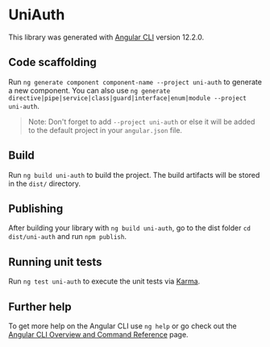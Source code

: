 # UniAuth

This library was generated with [Angular CLI](https://github.com/angular/angular-cli) version 12.2.0.

## Code scaffolding

Run `ng generate component component-name --project uni-auth` to generate a new component. You can also use `ng generate directive|pipe|service|class|guard|interface|enum|module --project uni-auth`.
> Note: Don't forget to add `--project uni-auth` or else it will be added to the default project in your `angular.json` file. 

## Build

Run `ng build uni-auth` to build the project. The build artifacts will be stored in the `dist/` directory.

## Publishing

After building your library with `ng build uni-auth`, go to the dist folder `cd dist/uni-auth` and run `npm publish`.

## Running unit tests

Run `ng test uni-auth` to execute the unit tests via [Karma](https://karma-runner.github.io).

## Further help

To get more help on the Angular CLI use `ng help` or go check out the [Angular CLI Overview and Command Reference](https://angular.io/cli) page.
